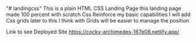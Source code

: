 "# landingcss"
This is a plain HTML CSS Landing Page
this landing page made 100 percent with scratch Css
Reinforce my basic capabilities
I will add Css grids later to this
I think with Grids will be easier to manage the position

Link to see Deployed Site
https://cocky-archimedes-167e08.netlify.app/
